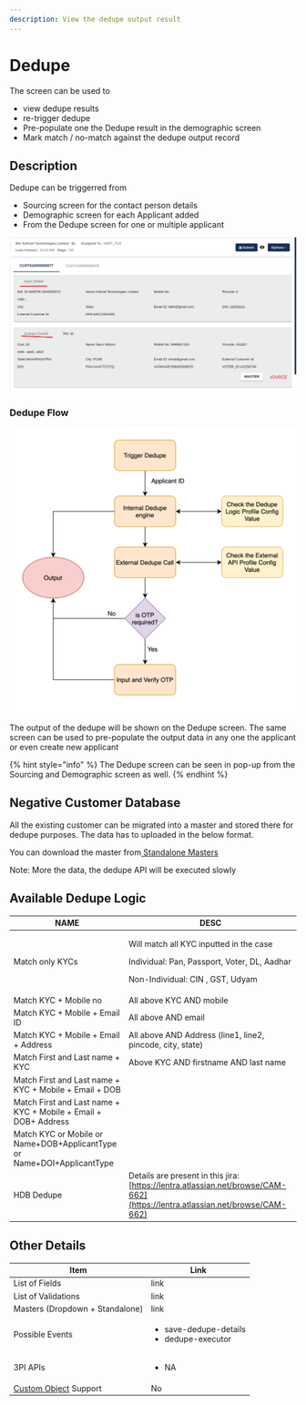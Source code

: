 ```yaml
---
description: View the dedupe output result
---
```


# Dedupe

The screen can be used to&#x20;

* view dedupe results
* re-trigger dedupe
* Pre-populate one the  Dedupe result in the demographic screen
* Mark match / no-match against the dedupe output record

## Description

Dedupe can be triggerred from&#x20;

* Sourcing screen for the contact person details
* Demographic screen for each Applicant added
* From the Dedupe screen for one or multiple applicant

![](<../../.gitbook/assets/image (226).png>)

### Dedupe Flow

![](<../../.gitbook/assets/image (106).png>)

The output of the dedupe will be shown on the Dedupe screen. The same screen can be used to pre-populate the output data in any one the applicant or even create new applicant

{% hint style="info" %}
The Dedupe screen can be seen in pop-up from the Sourcing and Demographic screen as well.&#x20;
{% endhint %}

## Negative Customer Database

All the existing customer can be migrated into a master and stored there for dedupe purposes. The data has to uploaded in the below format.&#x20;

You can download the master from[ Standalone Masters](../../for-admins/masters/untitled-2.md)

Note: More the data, the dedupe API will be executed slowly

## Available Dedupe Logic

| NAME                                                                    | DESC                                                                                                                                     |
| ----------------------------------------------------------------------- | ---------------------------------------------------------------------------------------------------------------------------------------- |
| Match only KYCs                                                         | <p>Will match all KYC inputted in the case</p><p>Individual: Pan, Passport, Voter, DL, Aadhar</p><p>Non-Individual: CIN , GST, Udyam</p> |
| Match KYC + Mobile no                                                   | All above KYC AND mobile                                                                                                                 |
| Match KYC + Mobile + Email ID                                           | All above AND email                                                                                                                      |
| Match KYC + Mobile + Email + Address                                    | All above AND Address (line1, line2, pincode, city, state)                                                                               |
| Match First and Last name + KYC                                         | Above KYC AND firstname AND last name                                                                                                    |
| Match First and Last name + KYC + Mobile + Email + DOB                  |                                                                                                                                          |
| Match First and Last name + KYC + Mobile + Email + DOB+ Address         |                                                                                                                                          |
| Match KYC or Mobile or Name+DOB+ApplicantType or Name+DOI+ApplicantType |                                                                                                                                          |
| HDB Dedupe                                                              | Details are present in this jira: [https://lentra.atlassian.net/browse/CAM-662](https://lentra.atlassian.net/browse/CAM-662)             |

## **Other Details**

| **Item**                                                                                                   | **Link**                                                      |
| ---------------------------------------------------------------------------------------------------------- | ------------------------------------------------------------- |
| List of Fields                                                                                             | link                                                          |
| List of Validations                                                                                        | link                                                          |
| Masters (Dropdown + Standalone)                                                                            | link                                                          |
| Possible Events                                                                                            | <ul><li>save-dedupe-details</li><li>dedupe-executor</li></ul> |
| 3PI APIs                                                                                                   | <ul><li>NA</li></ul>                                          |
| [Custom Object](../../for-admins/product-level/custom-objects.md#process-to-create-custom-objects) Support | No                                                            |
